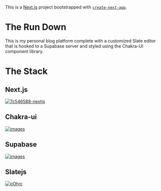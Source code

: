 This is a [Next.js](https://nextjs.org/) project bootstrapped with [`create-next-app`](https://github.com/vercel/next.js/tree/canary/packages/create-next-app).

# The Run Down

This is my personal blog platform complete with a customized Slate editor that is hooked to a Supabase server and styled using the Chakra-UI component library.

# The Stack

## Next.js

[![7c546588-nextjs](https://user-images.githubusercontent.com/78383115/137374869-172a32d2-5c88-4256-af41-7e675b3bc4a1.png)](https://nextjs.org/)

## Chakra-ui

[![images](https://user-images.githubusercontent.com/78383115/137374531-124b8d23-30c9-47e5-a7d0-44c41d22f094.jpg)](https://chakra-ui.com/)

## Supabase

[![images](https://user-images.githubusercontent.com/78383115/137374433-8f653f08-26ed-4a5e-a0a5-6f79db527169.png)](https://supabase.io/)

## Slatejs

[![oOhrc](https://user-images.githubusercontent.com/78383115/137375757-18079622-3280-4c31-a9a0-e0ee62587d6c.png)](https://www.slatejs.org/examples/richtext)
